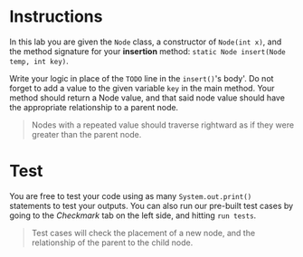 # Instructions
In this lab you are given the `Node` class, a constructor of `Node(int x)`, and the method signature for your **insertion** method: `static Node insert(Node temp, int key)`.

Write your logic in place of the `TODO` line in the `insert()`'s body'. Do not forget to add a value to the given variable `key` in the main method. Your method should return a Node value, and that said node value should have the appropriate relationship to a parent node.
> Nodes with a repeated value should traverse rightward as if they were greater than the parent node. 

# Test
You are free to test your code using as many `System.out.print()` statements to test your outputs. You can also run our pre-built test cases by going to the *Checkmark* tab on the left side, and hitting `run tests`.
> Test cases will check the placement of a new node, and the relationship of the parent to the child node.